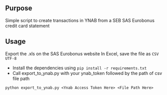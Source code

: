 ## Purpose

Simple script to create transactions in YNAB from a SEB SAS Eurobonus credit card statement

## Usage

Export the .xls on the SAS Eurobonus website
In Excel, save the file as `CSV UTF-8`

* Install the dependencies using `pip install -r requirements.txt`
* Call export_to_ynab.py  with your ynab_token followed by the path of csv file path


`python export_to_ynab.py <Ynab Access Token Here> <File Path Here>`

